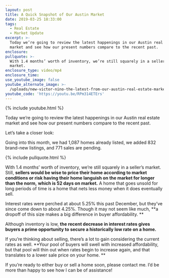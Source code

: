 ```yaml
---
layout: post
title: A Quick Snapshot of Our Austin Market
date: 2019-03-25 18:33:00
tags:
  - Real Estate
  - Market Update
excerpt: >-
  Today we’re going to review the latest happenings in our Austin real estate
  market and see how our present numbers compare to the recent past.
enclosure:
pullquote: >-
  With 1.4 months’ worth of inventory, we’re still squarely in a seller’s
  market.
enclosure_type: video/mp4
enclosure_time:
use_youtube_image: false
youtube_alternate_image: >-
  /uploads/new-victor-nino-the-latest-from-our-austin-real-estate-market-youtube-new-1.jpg
youtube_code: 'https://youtu.be/RPm314ETErs'
---
```


{% include youtube.html %}

Today we’re going to review the latest happenings in our Austin real estate market and see how our present numbers compare to the recent past. 

Let’s take a closer look: 

Going into this month, we had 1,087 homes already listed, we added 832 brand-new listings, and 771 sales are pending.

{% include pullquote.html %}

With 1.4 months’ worth of inventory, we’re still squarely in a seller’s market. Still, **sellers would be wise to price their home according to market conditions or risk having their home languish on the market for longer than the norm,** **which is 52 days on market.** A home that goes unsold for long periods of time is a home that nets less money when it does eventually sell. 

Interest rates were perched at about 5.25% this past December, but they’ve since come down to about 4.25%. Though it may not seem like much, **a dropoff of this size makes a big difference in buyer affordability. **

Although inventory is low, **the recent decrease in interest rates gives buyers a prime opportunity to secure a historically low rate on a home.** 

If you’re thinking about selling, there’s a lot to gain considering the current rates as well. **Your pool of buyers will swell with increased affordability, but that pool will thin out when rates begin to increase again, and that translates to a lower sale price on your home. **

If you’re ready to either buy or sell a home soon, please contact me. I’d be more than happy to see how I can be of assistance!